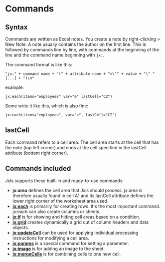# Commands

## Syntax

Commands are written as Excel notes. You create a note by right-clicking > New Note. A note usually contains
the author on the first line. This is followed by commands line by line, with commands at the beginning
of the line and the command name beginning with `jx:`.

The command format is like this:

```
"jx:" + command name + "(" + attribute name + "=\"" + value + "\" " [...] + ")\n"
```

example:

```
jx:each(items="employees" var="e" lastCell="C2")
```

Some write it like this, which is also fine:

```
jx:each(items="employees", var="e", lastCell="C2")
```

## lastCell

Each command refers to a cell area. The cell area starts at the cell that has the note (top left corner) and
ends at the cell specified in the lastCell attribute (bottom right corner).

## Commands included

Jxls supports these built-in and ready-to-use commands:

- **jx:area** defines the cell area that Jxls should process. jx:area is therefore usually found in cell A1 and
its lastCell attribute defines the lower right corner of the worksheet area used.
- **[jx:each](each.html)** is primarily for creating rows. It's the most important command. jx:each can also create columns or sheets.
- **[jx:if](if.html)** is for showing and hiding cell areas based on a condition.
- **[jx:grid](grid.html)** creates dynamically a grid out of column headers and data objects.
- **[jx:updateCell](update-cell.html)** can be used for applying individual processing instructions for modifying a cell area.
- **[jx:params](params.html)** is a special command for setting a parameter.
- **[jx:image](image.html)** is for adding an image to the sheet.
- **[jx:mergeCells](merge-cells.html)** is for combining cells to one new cell.
